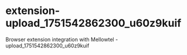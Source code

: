 # extension-upload_1751542862300_u60z9kuif
Browser extension integration with Mellowtel - upload_1751542862300_u60z9kuif
